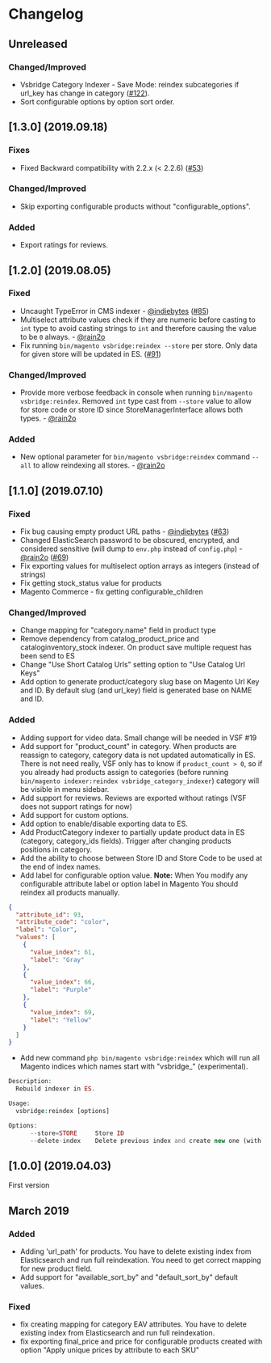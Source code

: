 # Changelog

## Unreleased

### Changed/Improved
- Vsbridge Category Indexer - Save Mode: reindex subcategories if url_key has change in category ([#122](https://github.com/DivanteLtd/magento2-vsbridge-indexer/issues/122)).
- Sort configurable options by option sort order. 

## [1.3.0] (2019.09.18)

### Fixes
- Fixed Backward compatibility with 2.2.x (< 2.2.6)  ([#53](https://github.com/DivanteLtd/magento2-vsbridge-indexer/issues/53))

### Changed/Improved
- Skip exporting configurable products without "configurable_options".

### Added
- Export ratings for reviews. 

## [1.2.0] (2019.08.05)

### Fixed
- Uncaught TypeError in CMS indexer  - [@indiebytes](https://github.com/indiebytes) ([#85](https://github.com/DivanteLtd/magento2-vsbridge-indexer/issues/85))
- Multiselect attribute values check if they are numeric before casting to `int` type to avoid casting strings to `int` and therefore causing the value to be `0` always. - [@rain2o](https://github.com/rain2o)
- Fix running `bin/magento vsbridge:reindex --store` per store. Only data for given store will be updated in ES. ([#91](https://github.com/DivanteLtd/magento2-vsbridge-indexer/issues/91))

### Changed/Improved
- Provide more verbose feedback in console when running `bin/magento vsbridge:reindex`.  Removed `int` type cast from `--store` value to allow for store code or store ID since StoreManagerInterface allows both types. - [@rain2o](https://github.com/rain2o)

### Added
- New optional parameter for `bin/magento vsbridge:reindex` command `--all` to allow reindexing all stores. - [@rain2o](https://github.com/rain2o)


## [1.1.0] (2019.07.10)

### Fixed
- Fix bug causing empty product URL paths  - [@indiebytes](https://github.com/indiebytes) ([#63](https://github.com/DivanteLtd/magento2-vsbridge-indexer/issues/63))
- Changed ElasticSearch password to be obscured, encrypted, and considered sensitive (will dump to `env.php` instead of `config.php`) - [@rain2o](https://github.com/rain2o) ([#69](https://github.com/DivanteLtd/magento2-vsbridge-indexer/issues/69))
- Fix exporting values for multiselect option arrays as integers (instead of strings)
- Fix getting stock_status value for products
- Magento Commerce - fix getting configurable_children 

### Changed/Improved
- Change mapping for "category.name" field in product type
- Remove dependency from catalog_product_price and cataloginventory_stock indexer. On product save multiple request has been send to ES
- Change "Use Short Catalog Urls" setting option to "Use Catalog Url Keys" 
- Add option to generate product/category slug base on Magento Url Key and ID. By default slug (and url_key) field is generated base on NAME and ID.

### Added
- Adding support for video data. Small change will be needed in VSF #19
- Add support for "product_count" in category. When products are reassign to category, category data is not updated automatically in ES.
There is not need really, VSF only has to know if `product_count > 0`, so if you already had products assign to categories (before running ` bin/magento indexer:reindex vsbridge_category_indexer`) 
category will be visible in menu sidebar.
- Add support for reviews. Reviews are exported without ratings (VSF does not support ratings for now)  
- Add support for custom options. 
- Add option to enable/disable exporting data to ES.
- Add ProductCategory indexer to partially update product data in ES (category, category_ids fields). Trigger after changing products positions in category.
- Add the ability to choose between Store ID and Store Code to be used at the end of index names.
- Add label for configurable option value.  **Note:** When You modify any configurable attribute label or option label in Magento You should reindex all products manually.
```json
{
  "attribute_id": 93,
  "attribute_code": "color",
  "label": "Color",
  "values": [
    {
      "value_index": 61,
      "label": "Gray"
    },
    {
      "value_index": 66,
      "label": "Purple"
    },
    {
      "value_index": 69,
      "label": "Yellow"
    }
  ]
}
```
- Add new command ```php bin/magento vsbridge:reindex``` which will run all Magento indices which names start with "vsbridge_" (experimental).
```php
Description:
  Rebuild indexer in ES.

Usage:
  vsbridge:reindex [options]

Options:
      --store=STORE     Store ID
      --delete-index    Delete previous index and create new one (with new mapping)
```


## [1.0.0] (2019.04.03)
First version

## March 2019

### Added
- Adding 'url_path' for products. 
You have to delete existing index from Elasticsearch and run full reindexation.
You need to get correct mapping for new product field.
- Add support for "available_sort_by" and "default_sort_by" default values.

### Fixed
- fix creating mapping for category EAV attributes.
 You have to delete existing index from Elasticsearch and run full reindexation.
- fix exporting final_price and price for configurable products created with option "Apply unique prices by attribute to each SKU"
